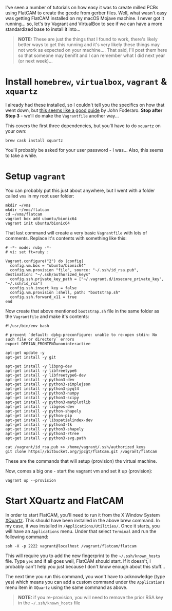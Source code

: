 I've seen a number of tutorials on how easy it was to create milled PCBs using FlatCAM to create the gcode from gerber files. Well, what wasn't easy was getting FlatCAM installed on my macOS Mojave machine. I never got it running... so, let's try Vagrant and VirtualBox to see if we can have a more standardized base to install it into...

> **NOTE:** These are just the things that I found to work, there's likely better ways to get this running and it's very likely these things may not work as expected on your machine.... That said, I'll post them here so that someone may benifit and I can remember what I did next year (or next week)...

# Install `homebrew`, `virtualbox`, `vagrant` & `xquartz`

I already had these installed, so I couldn't tell you the specifics on how that went down, but [this seems like a good guide](https://medium.com/@JohnFoderaro/macos-sierra-vagrant-quick-start-guide-2b8b78913be3) by John Foderaro. **Stop after Step 3** - we'll do make the `Vagrantfile` another way...

This covers the first three dependencies, but you'll have to do `xquartz` on your own:

    brew cask install xquartz

You'll probably be asked for your user password - I was... Also, this seems to take a while.

# Setup `vagrant`

You can probably put this just about anywhere, but I went with a folder called `vms` in my root user folder:

    mkdir ~/vms
    mkdir ~/vms/flatcam
    cd ~/vms/flatcam
    vagrant box add ubuntu/bionic64
    vagrant init ubuntu/bionic64

That last command will create a very basic `Vagrantfile` with lots of comments. Replace it's contents with something like this:

    # -*- mode: ruby -*-
    # vi: set ft=ruby :

    Vagrant.configure("2") do |config|
      config.vm.box = "ubuntu/bionic64"
      config.vm.provision "file", source: "~/.ssh/id_rsa.pub", destination: "~/.ssh/authorized_keys"
      config.ssh.private_key_path = ["~/.vagrant.d/insecure_private_key", "~/.ssh/id_rsa"]
      config.ssh.insert_key = false
      config.vm.provision :shell, path: "bootstrap.sh"
      config.ssh.forward_x11 = true
    end

Now create that above mentioned `bootstrap.sh` file in the same folder as the `Vagrantfile` and make it's contents:

    #!/usr/bin/env bash

    # prevent `default: dpkg-preconfigure: unable to re-open stdin: No such file or directory` errors
    export DEBIAN_FRONTEND=noninteractive

    apt-get update -y
    apt-get install -y git

    apt-get install -y libpng-dev
    apt-get install -y libfreetype6
    apt-get install -y libfreetype6-dev
    apt-get install -y python3-dev
    apt-get install -y python3-simplejson
    apt-get install -y python3-pyqt4
    apt-get install -y python3-numpy
    apt-get install -y python3-scipy
    apt-get install -y python3-matplotlib
    apt-get install -y libgeos-dev
    apt-get install -y python-shapely
    apt-get install -y python-pip
    apt-get install -y libspatialindex-dev
    apt-get install -y python3-tk
    apt-get install -y python3-shapely
    apt-get install -y python3-rtree
    apt-get install -y python3-svg.path

    cat /vagrant/id_rsa.pub >> /home/vagrant/.ssh/authorized_keys
    git clone https://bitbucket.org/jpcgt/flatcam.git /vagrant/flatcam

These are the commands that will setup (provision) the virtual machine.

Now, comes a big one - start the vagrant vm and set it up (provision):

    vagrant up --provision

# Start XQuartz and FlatCAM

In order to start FlatCAM, you'll need to run it from the X Window System [XQuartz](https://www.xquartz.org). This should have been installed in the above brew command. In my case, it was installed in `/Applications/Utilities/`. Once it starts, you will have an `Applications` menu. Under that select `Terminal` and run the following command:

    ssh -X -p 2222 vagrant@localhost /vagrant/flatcam/flatcam

This will require you to add the new fingerprint to the `~/.ssh/known_hosts` file. Type `yes` and if all goes well, FlatCAM should start. If it doesn't, I probably can't help you just because I don't know enough about this stuff...

The next time you run this command, you won't have to acknowledge (type yes) which means you can add a custom command under the `Applications` menu item in `XQuartz` using the same command as above.

> **NOTE:** if you re-provision, you will need to remove the prior RSA key in the `~/.ssh/known_hosts` file

